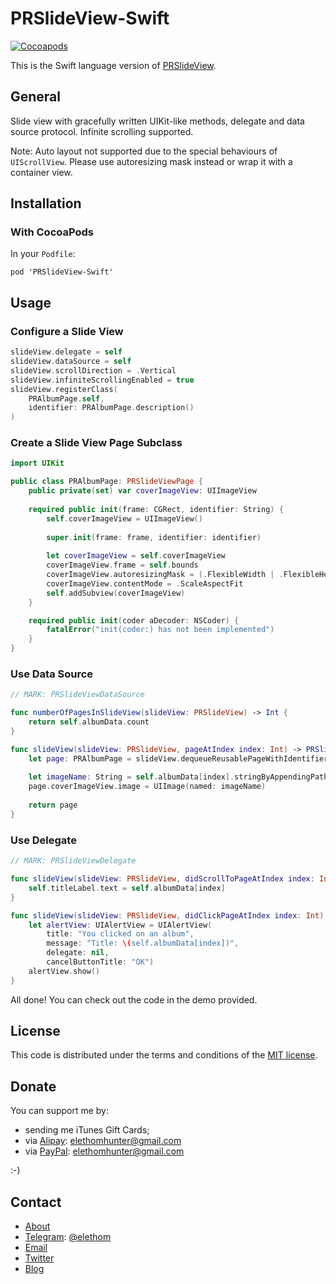 # PRSlideView-Swift

[![Cocoapods](https://cocoapod-badges.herokuapp.com/v/PRSlideView-Swift/badge.png)](http://cocoapods.org/?q=PRSlideView-Swift)

This is the Swift language version of [PRSlideView](https://github.com/Elethom/PRSlideView).

## General

Slide view with gracefully written UIKit-like methods, delegate and data source protocol. Infinite scrolling supported.

Note: Auto layout not supported due to the special behaviours of `UIScrollView`. Please use autoresizing mask instead or wrap it with a container view.

## Installation

### With CocoaPods

In your `Podfile`:

```
pod 'PRSlideView-Swift'
```

## Usage

### Configure a Slide View

```Swift
slideView.delegate = self
slideView.dataSource = self
slideView.scrollDirection = .Vertical
slideView.infiniteScrollingEnabled = true
slideView.registerClass(
    PRAlbumPage.self,
    identifier: PRAlbumPage.description()
)
```

### Create a Slide View Page Subclass

```Swift
import UIKit

public class PRAlbumPage: PRSlideViewPage {
    public private(set) var coverImageView: UIImageView
    
    required public init(frame: CGRect, identifier: String) {
        self.coverImageView = UIImageView()
        
        super.init(frame: frame, identifier: identifier)
        
        let coverImageView = self.coverImageView
        coverImageView.frame = self.bounds
        coverImageView.autoresizingMask = (.FlexibleWidth | .FlexibleHeight)
        coverImageView.contentMode = .ScaleAspectFit
        self.addSubview(coverImageView)
    }

    required public init(coder aDecoder: NSCoder) {
        fatalError("init(coder:) has not been implemented")
    }
}
```

### Use Data Source

```Swift
// MARK: PRSlideViewDataSource

func numberOfPagesInSlideView(slideView: PRSlideView) -> Int {
    return self.albumData.count
}

func slideView(slideView: PRSlideView, pageAtIndex index: Int) -> PRSlideViewPage {
    let page: PRAlbumPage = slideView.dequeueReusablePageWithIdentifier(PRAlbumPage.description(), index: index) as PRAlbumPage
    
    let imageName: String = self.albumData[index].stringByAppendingPathExtension("jpg")!
    page.coverImageView.image = UIImage(named: imageName)
    
    return page
}
```

### Use Delegate

```Swift
// MARK: PRSlideViewDelegate

func slideView(slideView: PRSlideView, didScrollToPageAtIndex index: Int) {
    self.titleLabel.text = self.albumData[index]
}

func slideView(slideView: PRSlideView, didClickPageAtIndex index: Int) {
    let alertView: UIAlertView = UIAlertView(
        title: "You clicked on an album",
        message: "Title: \(self.albumData[index])",
        delegate: nil,
        cancelButtonTitle: "OK")
    alertView.show()
}
```

All done! You can check out the code in the demo provided.

## License

This code is distributed under the terms and conditions of the [MIT license](http://opensource.org/licenses/MIT).

## Donate

You can support me by:

* sending me iTunes Gift Cards;
* via [Alipay](https://www.alipay.com): elethomhunter@gmail.com
* via [PayPal](https://www.paypal.com): elethomhunter@gmail.com

:-)

## Contact

* [About](https://about.me/elethom)
* [Telegram](https://telegram.org): [@elethom](http://telegram.me/elethom)
* [Email](mailto:elethomhunter@gmail.com)
* [Twitter](https://twitter.com/elethomhunter)
* [Blog](http://blog.projectrhinestone.org)

